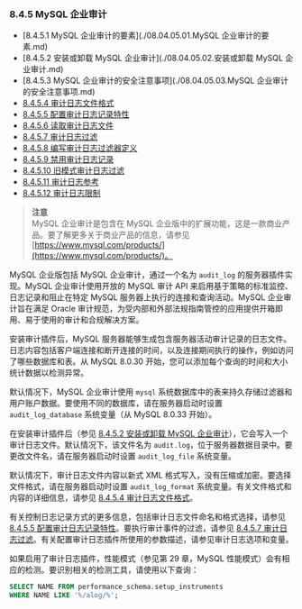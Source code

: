 ### 8.4.5 MySQL 企业审计

- [8.4.5.1 MySQL 企业审计的要素](./08.04.05.01.MySQL 企业审计的要素.md)
- [8.4.5.2 安装或卸载 MySQL 企业审计](./08.04.05.02.安装或卸载 MySQL 企业审计.md)
- [8.4.5.3 MySQL 企业审计的安全注意事项](./08.04.05.03.MySQL 企业审计的安全注意事项.md)
- [8.4.5.4 审计日志文件格式](./08.04.05.04.审计日志文件格式.md)
- [8.4.5.5 配置审计日志记录特性](./08.04.05.05.配置审计日志记录特性.md)
- [8.4.5.6 读取审计日志文件](./08.04.05.06.读取审计日志文件.md)
- [8.4.5.7 审计日志过滤](./08.04.05.07.审计日志过滤.md)
- [8.4.5.8 编写审计日志过滤器定义](./08.04.05.08.编写审计日志过滤器定义.md)
- [8.4.5.9 禁用审计日志记录](./08.04.05.09.禁用审计日志记录.md)
- [8.4.5.10 旧模式审计日志过滤](./08.04.05.10.旧模式审计日志过滤.md)
- [8.4.5.11 审计日志参考](./08.04.05.11.审计日志参考.md)
- [8.4.5.12 审计日志限制](./08.04.05.12.审计日志限制.md)

> **注意**  
> MySQL 企业审计是包含在 MySQL 企业版中的扩展功能，这是一款商业产品。要了解更多关于商业产品的信息，请参见 [https://www.mysql.com/products/](https://www.mysql.com/products/)。

MySQL 企业版包括 MySQL 企业审计，通过一个名为 `audit_log` 的服务器插件实现。MySQL 企业审计使用开放的 MySQL 审计 API 来启用基于策略的标准监控、日志记录和阻止在特定 MySQL 服务器上执行的连接和查询活动。MySQL 企业审计旨在满足 Oracle 审计规范，为受内部和外部法规指南管控的应用提供开箱即用、易于使用的审计和合规解决方案。

安装审计插件后，MySQL 服务器能够生成包含服务器活动审计记录的日志文件。日志内容包括客户端连接和断开连接的时间，以及连接期间执行的操作，例如访问了哪些数据库和表。从 MySQL 8.0.30 开始，您可以添加每个查询的时间和大小统计数据以检测异常。

默认情况下，MySQL 企业审计使用 `mysql` 系统数据库中的表来持久存储过滤器和用户账户数据。要使用不同的数据库，请在服务器启动时设置 `audit_log_database` 系统变量（从 MySQL 8.0.33 开始）。

在安装审计插件后（参见 [8.4.5.2 安装或卸载 MySQL 企业审计](#8.4.5.2-安装或卸载-MySQL-企业审计)），它会写入一个审计日志文件。默认情况下，该文件名为 `audit.log`，位于服务器数据目录中。要更改文件名，请在服务器启动时设置 `audit_log_file` 系统变量。

默认情况下，审计日志文件内容以新式 XML 格式写入，没有压缩或加密。要选择文件格式，请在服务器启动时设置 `audit_log_format` 系统变量。有关文件格式和内容的详细信息，请参见 [8.4.5.4 审计日志文件格式](#8.4.5.4-审计日志文件格式)。

有关控制日志记录方式的更多信息，包括审计日志文件命名和格式选择，请参见 [8.4.5.5 配置审计日志记录特性](#8.4.5.5-配置审计日志记录特性)。要执行审计事件的过滤，请参见 [8.4.5.7 审计日志过滤](#8.4.5.7-审计日志过滤)。有关配置审计日志插件所使用的参数描述，请参见审计日志选项和变量。

如果启用了审计日志插件，性能模式（参见第 29 章，MySQL 性能模式）会有相应的检测。要识别相关的检测工具，请使用以下查询：

```sql
SELECT NAME FROM performance_schema.setup_instruments
WHERE NAME LIKE '%/alog/%';
```
